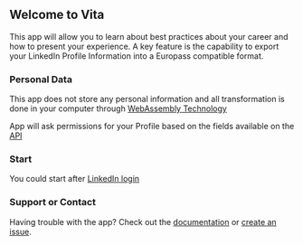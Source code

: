 ## Welcome to Vita

This app will allow you to learn about best practices about your career and how to present your experience. A key feature is the capability to export your LinkedIn Profile Information into a Europass compatible format.

### Personal Data

This app does not store any personal information and all transformation is done in your computer through [WebAssembly Technology](https://webassembly.org/)

App will ask permissions for your Profile based on the fields available on the [API](https://docs.microsoft.com/en-us/linkedin/shared/integrations/people/profile-api)
### Start

You could start after [LinkedIn login](https://www.linkedin.com/)

### Support or Contact

Having trouble with the app? Check out the [documentation](https://github.com/espora-net/vita/wiki) or [create an issue](https://github.com/espora-net/vita/issues).
